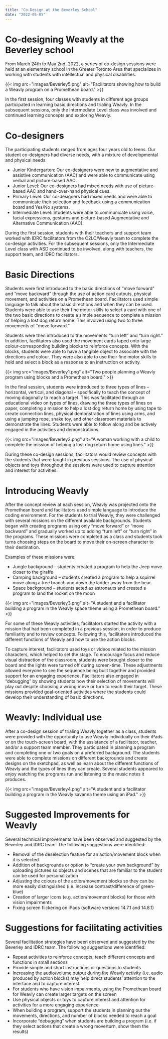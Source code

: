```yaml
---
title: "Co-Design at the Beverley School"
date: "2022-05-05"
---
```


# Co-designing Weavly at the Beverley school

From March 24th to May 2nd, 2022, a series of co-design sessions were held at an elementary school in the Greater Toronto Area that specializes in working with students with intellectual and physical disabilities.

{{< img src="images/Beverley5.png" alt="Facilitators showing how to build a Weavly program on a Promethean board." >}}

In the first session, four classes with students in different age groups participated in learning basic directions and trialing Weavly. In the subsequent sessions, only the Intermediate Level class was involved and continued learning concepts and exploring Weavly.

# Co-designers

The participating students ranged from ages four years old to teens. Our student co-designers had diverse needs, with a mixture of developmental and physical needs.

- Junior Kindergarten: Our co-designers were new to augmentative and assistive communication (AAC) and were able to communicate using verbal and picture-based AAC.
- Junior Level: Our co-designers had mixed needs with use of picture-based AAC and hand-over-hand physical cues.
- Primary Level: Our co-designers had mixed needs and were able to communicate their selection and feedback using a communication board and Yes/No systems.
- Intermediate Level: Students were able to communicate using voice, facial expressions, gestures and picture-based Augmentative and Alternative Communication (AAC).

During the first session, students with their teachers and support team worked with IDRC facilitators from the C2LC/Weavly team to complete the co-design activities.
For the subsequent sessions, only the Intermediate Level class with ASD continued to be involved, along with teachers, the support team, and IDRC facilitators.

# Basic Directions

Students were first introduced to the basic directions of “move forward” and “move backward” through the use of action card cutouts, physical movement, and activities on a Promethean board. Facilitators used simple language to talk about the basic directions and when they can be used. Students were able to use their fine motor skills to select a card with one of the two basic directions to create a simple sequence to complete a mission of helping a lost dog return home. This involved using two to three movements of “move forward.”

Students were then introduced to the movements “turn left” and “turn right.” In addition, facilitators also used the movement cards taped onto large colour-corresponding building blocks to reinforce concepts. With the blocks, students were able to have a tangible object to associate with the directions and colour. They were also able to use their fine motor skills to hold and select a block as a response to an instruction or activity.

{{< img src="images/Beverley1.png" alt="Two people planning a Weavly program using blocks and a Promethean board." >}}

In the final session, students were introduced to three types of lines – horizontal, vertical, and diagonal – specifically to teach the concept of moving diagonally to reach a target. This was facilitated through an educational video on types of lines, drawing the three types of lines on paper, completing a mission to help a lost dog return home by using tape to create connection lines, physical demonstration of lines using arms, and using a jumping rope, snake toy, and other classroom materials to demonstrate the lines. Students were able to follow along and be actively engaged in the activities and demonstrations.

{{< img src="images/Beverley2.png" alt="A woman working with a child to complete the mission of helping a lost dog return home using lines." >}}

During these co-design sessions, facilitators would review concepts with the students that were taught in previous sessions. The use of physical objects and toys throughout the sessions were used to capture attention and interest for activities.

# Introducing Weavly

After the concept review at each session, Weavly was projected onto the Promethean board and facilitators used simple language to introduce the coding environment. For the students to trial Weavly, they were challenged with several missions on the different available backgrounds. Students began with creating programs using only “move forward” or “move backward” and gradually worked up to adding “turn left” or “turn right” in the programs. These missions were completed as a class and students took turns choosing steps on the board to move their on-screen character to their destination.

Examples of these missions were:

- Jungle background – students created a program to help the Jeep move closer to the giraffe
- Camping background – students created a program to help a squirrel move along a tree branch and down the ladder away from the bear
- Space background – students acted as astronauts and created a program to land the rocket on the moon

{{< img src="images/Beverley3.png" alt="A student and a facilitator building a program in the Weavly space theme using a Promethean board." >}}

For some of these Weavly activities, facilitators started the activity with a mission that had been completed in a previous session, in order to produce familiarity and to review concepts. Following this, facilitators introduced the different functions of Weavly and how to use the action blocks.

To capture interest, facilitators used toys or videos related to the mission characters, which helped to set the stage. To encourage focus and reduce visual distraction of the classroom, students were brought closer to the board and the lights were turned off during screen-time. These adjustments allowed everyone to see the sequence being built together and provided support for an engaging experience. Facilitators also engaged in “debugging” by showing students how their selection of movements will play out despite choosing a wrong move or turn to reach their target. These missions provided goal-oriented activities where the students could develop their understanding of basic directions.

# Weavly: Individual use

After a co-design session of trialing Weavly together as a class, students were provided with the opportunity to use Weavly individually on their iPads or on the touch-screen board, with the assistance of a facilitator, teacher, and/or a support team member. They participated in planning a program and completing one or two goals on a preferred background. The students were able to complete missions on different backgrounds and create designs on the sketchpad, as well as learn about the different functions of Weavly and the types of lines they can create. Several students appeared to enjoy watching the programs run and listening to the music notes it produces.

{{< img src="images/Beverley4.png" alt="A student and a facilitator building a program in the Weavly savanna theme using an iPad." >}}

# Suggested Improvements for Weavly

Several technical improvements have been observed and suggested by the Beverley and IDRC team. The following suggestions were identified:

- Removal of the deselection feature for an action/movement block when it is selected
- Addition of backgrounds or option to “create your own background” by uploading pictures so objects and scenes that are familiar to the student can be used for personalization
- Adjusting the colours of the action/movement blocks so they can be more easily distinguished (i.e. increase contrast/difference of green-blue)
- Creation of larger icons (e.g. action/movement blocks) for those with vision impairments
- Fixing screen flickering on iPads (software versions 14.7.1 and 14.8.1)

# Suggestions for facilitating activities

Several facilitation strategies have been observed and suggested by the Beverley and IDRC team. The following suggestions were identified:

- Repeat activities to reinforce concepts; teach different concepts and functions in small sections
- Provide simple and short instructions or questions to students
- Increasing the audio/volume output during the Weavly activity (i.e. audio produced by action blocks) may help direct students’ attention to the interface and to capture interest.
- For students who have vision impairments, using the Promethean board for Weavly can create larger targets on the screen
- Use physical objects or toys to capture interest and attention for activities for a more engaging experience
- When building a program, support the students in planning out the movements, directions, and number of blocks needed to reach a goal
- Incorporate “debugging” when students are building a program (i.e. if they select actions that create a wrong move/turn, show them the results)
